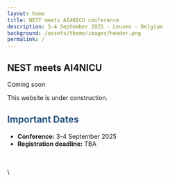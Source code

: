 ```yaml
---
layout: home
title: NEST meets AI4NICU conference
description: 3-4 September 2025 - Leuven - Belgium
background: /assets/theme/images/header.png
permalink: /
---
```



## NEST meets AI4NICU

Coming soon

This website is under construction.

## **<span style="color:#2B547E">Important Dates</span>**

- **Conference:** 3-4 September 2025
- **Registration deadline:** TBA

\
\
\
<!-- ![Partners]({{ '/assets/theme/images/partners.png' | relative_url }}) -->